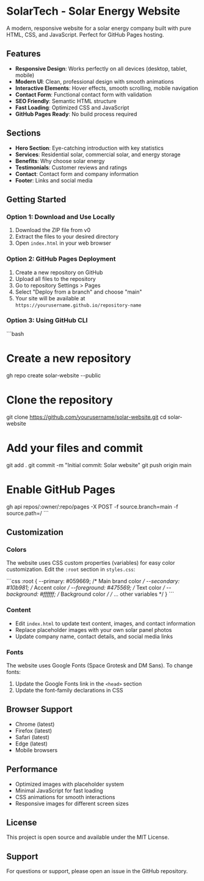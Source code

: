 # SolarTech - Solar Energy Website

A modern, responsive website for a solar energy company built with pure HTML, CSS, and JavaScript. Perfect for GitHub Pages hosting.

## Features

- **Responsive Design**: Works perfectly on all devices (desktop, tablet, mobile)
- **Modern UI**: Clean, professional design with smooth animations
- **Interactive Elements**: Hover effects, smooth scrolling, mobile navigation
- **Contact Form**: Functional contact form with validation
- **SEO Friendly**: Semantic HTML structure
- **Fast Loading**: Optimized CSS and JavaScript
- **GitHub Pages Ready**: No build process required

## Sections

- **Hero Section**: Eye-catching introduction with key statistics
- **Services**: Residential solar, commercial solar, and energy storage
- **Benefits**: Why choose solar energy
- **Testimonials**: Customer reviews and ratings
- **Contact**: Contact form and company information
- **Footer**: Links and social media

## Getting Started

### Option 1: Download and Use Locally

1. Download the ZIP file from v0
2. Extract the files to your desired directory
3. Open `index.html` in your web browser

### Option 2: GitHub Pages Deployment

1. Create a new repository on GitHub
2. Upload all files to the repository
3. Go to repository Settings > Pages
4. Select "Deploy from a branch" and choose "main"
5. Your site will be available at `https://yourusername.github.io/repository-name`

### Option 3: Using GitHub CLI

\`\`\`bash
# Create a new repository
gh repo create solar-website --public

# Clone the repository
git clone https://github.com/yourusername/solar-website.git
cd solar-website

# Add your files and commit
git add .
git commit -m "Initial commit: Solar website"
git push origin main

# Enable GitHub Pages
gh api repos/:owner/:repo/pages -X POST -f source.branch=main -f source.path=/
\`\`\`

## Customization

### Colors
The website uses CSS custom properties (variables) for easy color customization. Edit the `:root` section in `styles.css`:

\`\`\`css
:root {
  --primary: #059669;      /* Main brand color */
  --secondary: #10b981;    /* Accent color */
  --foreground: #475569;   /* Text color */
  --background: #ffffff;   /* Background color */
  /* ... other variables */
}
\`\`\`

### Content
- Edit `index.html` to update text content, images, and contact information
- Replace placeholder images with your own solar panel photos
- Update company name, contact details, and social media links

### Fonts
The website uses Google Fonts (Space Grotesk and DM Sans). To change fonts:
1. Update the Google Fonts link in the `<head>` section
2. Update the font-family declarations in CSS

## Browser Support

- Chrome (latest)
- Firefox (latest)
- Safari (latest)
- Edge (latest)
- Mobile browsers

## Performance

- Optimized images with placeholder system
- Minimal JavaScript for fast loading
- CSS animations for smooth interactions
- Responsive images for different screen sizes

## License

This project is open source and available under the MIT License.

## Support

For questions or support, please open an issue in the GitHub repository.
